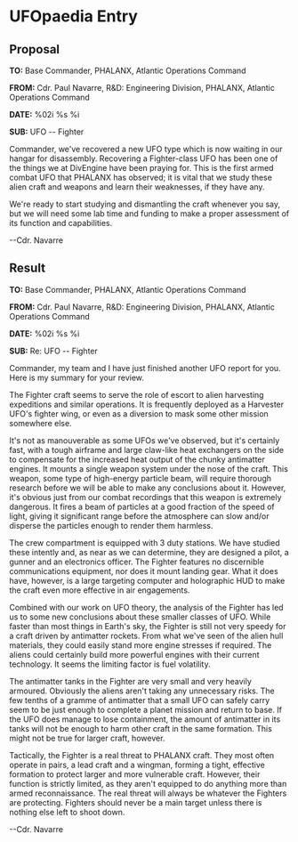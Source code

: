 # UFOpaedia Entry

## Proposal

**TO:** Base Commander, PHALANX, Atlantic Operations Command

**FROM:** Cdr. Paul Navarre, R&D: Engineering Division, PHALANX,
Atlantic Operations Command

**DATE:** %02i %s %i

**SUB:** UFO -- Fighter

Commander, we've recovered a new UFO type which is now waiting in our
hangar for disassembly. Recovering a Fighter-class UFO has been one of
the things we at DivEngine have been praying for. This is the first
armed combat UFO that PHALANX has observed; it is vital that we study
these alien craft and weapons and learn their weaknesses, if they have
any.

We're ready to start studying and dismantling the craft whenever you
say, but we will need some lab time and funding to make a proper
assessment of its function and capabilities.

--Cdr. Navarre

## Result

**TO:** Base Commander, PHALANX, Atlantic Operations Command

**FROM:** Cdr. Paul Navarre, R&D: Engineering Division, PHALANX,
Atlantic Operations Command

**DATE:** %02i %s %i

**SUB:** Re: UFO -- Fighter

Commander, my team and I have just finished another UFO report for you.
Here is my summary for your review.

The Fighter craft seems to serve the role of escort to alien harvesting
expeditions and similar operations. It is frequently deployed as a
Harvester UFO's fighter wing, or even as a diversion to mask some other
mission somewhere else.

It's not as manouverable as some UFOs we've observed, but it's certainly
fast, with a tough airframe and large claw-like heat exchangers on the
side to compensate for the increased heat output of the chunky
antimatter engines. It mounts a single weapon system under the nose of
the craft. This weapon, some type of high-energy particle beam, will
require thorough research before we will be able to make any conclusions
about it. However, it's obvious just from our combat recordings that
this weapon is extremely dangerous. It fires a beam of particles at a
good fraction of the speed of light, giving it significant range before
the atmosphere can slow and/or disperse the particles enough to render
them harmless.

The crew compartment is equipped with 3 duty stations. We have studied
these intently and, as near as we can determine, they are designed a
pilot, a gunner and an electronics officer. The Fighter features no
discernible communications equipment, nor does it mount landing gear.
What it does have, however, is a large targeting computer and
holographic HUD to make the craft even more effective in air
engagements.

Combined with our work on UFO theory, the analysis of the Fighter has
led us to some new conclusions about these smaller classes of UFO. While
faster than most things in Earth's sky, the Fighter is still not very
speedy for a craft driven by antimatter rockets. From what we've seen of
the alien hull materials, they could easily stand more engine stresses
if required. The aliens could certainly build more powerful engines with
their current technology. It seems the limiting factor is fuel
volatility.

The antimatter tanks in the Fighter are very small and very heavily
armoured. Obviously the aliens aren't taking any unnecessary risks. The
few tenths of a gramme of antimatter that a small UFO can safely carry
seem to be just enough to complete a planet mission and return to base.
If the UFO does manage to lose containment, the amount of antimatter in
its tanks will not be enough to harm other craft in the same formation.
This might not be true for larger craft, however.

Tactically, the Fighter is a real threat to PHALANX craft. They most
often operate in pairs, a lead craft and a wingman, forming a tight,
effective formation to protect larger and more vulnerable craft.
However, their function is strictly limited, as they aren't equipped to
do anything more than armed reconnaissance. The real threat will always
be whatever the Fighters are protecting. Fighters should never be a main
target unless there is nothing else left to shoot down.

--Cdr. Navarre
